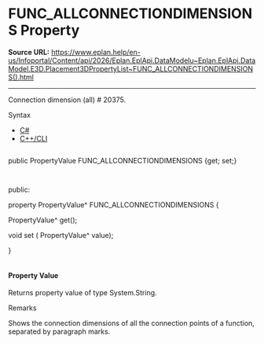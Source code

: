 # FUNC_ALLCONNECTIONDIMENSIONS Property

**Source URL:** https://www.eplan.help/en-us/Infoportal/Content/api/2026/Eplan.EplApi.DataModelu~Eplan.EplApi.DataModel.E3D.Placement3DPropertyList~FUNC_ALLCONNECTIONDIMENSIONS().html

---

Connection dimension (all) # 20375.

Syntax

- [C#](#i-syntax-CS)
- [C++/CLI](#i-syntax-CPP2005)

```
```
public PropertyValue FUNC_ALLCONNECTIONDIMENSIONS {get; set;}
```
```

```
```
public:

property PropertyValue^ FUNC_ALLCONNECTIONDIMENSIONS {

   PropertyValue^ get();

   void set (    PropertyValue^ value);

}
```
```

#### Property Value

Returns property value of type System.String.

Remarks

Shows the connection dimensions of all the connection points of a function, separated by paragraph marks.
